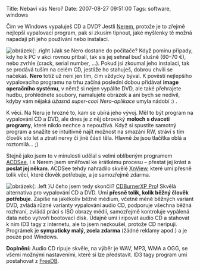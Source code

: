 Title: Nebaví vás Nero?
Date: 2007-08-27 09:51:00
Tags: software, windows

Čím ve Windows vypaluješ CD a DVD? Jestli [Nerem](http://www.nero.com/), protože je to zřejmě nejlepší vypalovací program, pak si zkusím tipnout, jaké myšlenky tě možná napadají při jeho používání nebo instalaci.

![obrázek]({static}/images/1.jpg){: .right }Jak se Nero dostane do počítače? Když pominu případy, kdy ho k PC v akci rovnou přibalí, tak sis jej sehnal buď slušně (60–70 €), nebo zvrhle (crack, serial number, …). Pokud jsi zkoumal jeho instalaci, tak se prodává tuším na celém CD, jestliže ho stahuješ, dobrou chvíli se načekáš. **Nero** totiž už není jen tím, čím vždycky býval. K pověsti nejlepšího vypalovacího programu na trhu začíná poslední dobou přidávat **image operačního systému**, v němž si nejen vypálíte DVD, ale také přehrajete hudbu, prohlédnete soubory, namalujete obrázek a ani bych se nedivil, kdyby vám nějaká *úžasná super-cool Nero-aplikace* umyla nádobí :) .

K věci. Na Neru je hrozné to, kam se ubírá jeho vývoj. Měl to být program na vypalování CD a DVD, ale dnes je z něj obrovský **moloch s dvaceti programy**, které nikdo nechce a nepoužívá. Když si spustíte samotný program a snažíte se intuitivně najít možnost na smazání RW, stráví s tím člověk sto let a ztratí nervy či jiné části těla. Hlavně že jsou tlačítka oblá a roztomilá… ;)

Stejně jako jsem to v minulosti udělal s velmi oblíbeným programem [ACDSee](http://www.acdsee.com/), i s Nerem jsem směřoval ke krátkému procesu – přestat jej krást a **poslat jej někam**. ACDSee tehdy nahradilo skvělé [XnView](http://perso.orange.fr/pierre.g/xnview/enhome.html), které umí přesně tolik věcí, které člověk potřebuje, a je samozřejmě zdarma.

![obrázek]({static}/images/2.jpg){: .left }U čeho jsem tedy skončil? [CDBurnerXP Pro](http://www.cdburnerxp.se/)! Skvělá alternativa pro vypalování CD a DVD. Umí **přesně tolik, kolik běžný člověk potřebuje**. Zapíše na jakékoliv běžné médium, včetně méně běžných variant DVD, zvládá různé varianty vypalování audio CD, podporuje všechna běžná rozhraní, zvládá práci s ISO obrazy médií, samozřejmě kontroluje vypálená data nebo vytvoří bootovací disk. Údajně umí i ripovat audio CD a stahovat k nim ID3 tagy z internetu, ale to jsem nezkoušel, protože CD neripuji. Prográmek je **sympaticky malý, zcela zdarma** (žádné reklamy apod.) a je pouze pod Windows.

**Doplnění:** Audio CD ripuje skvěle, na výběr je WAV, MP3, WMA a OGG, se všemi možnými nastaveními, které si lze představit. ID3 tagy program umí postahovat z [FreeDB](http://www.freedb.org/).
